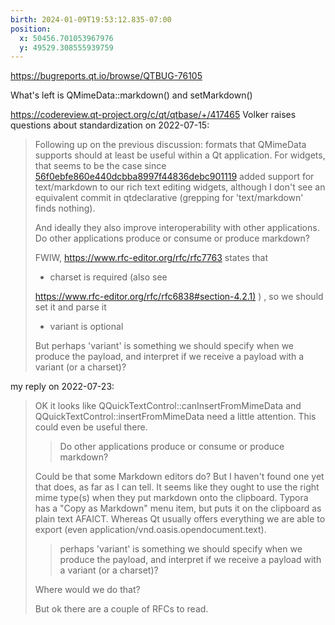 ```yaml
---
birth: 2024-01-09T19:53:12.835-07:00
position:
  x: 50456.701053967976
  y: 49529.308555939759
---
```

<https://bugreports.qt.io/browse/QTBUG-76105>

What's left is QMimeData::markdown() and setMarkdown()

<https://codereview.qt-project.org/c/qt/qtbase/+/417465> Volker raises
questions about standardization on 2022-07-15:

> Following up on the previous discussion: formats that QMimeData supports
> should at least be useful within a Qt application. For widgets, that seems to
> be the case since 
> [56f0ebfe860e440dcbba8997f44836debc901119](https://codereview.qt-project.org/q/commit:56f0ebfe860e440dcbba8997f44836debc901119)
> added support for text/markdown to our rich text editing widgets, although I
> don't see an equivalent commit in qtdeclarative (grepping for 'text/markdown'
> finds nothing).
> 
> And ideally they also improve interoperability with other applications. Do
> other applications produce or consume or produce markdown?
> 
> FWIW, <https://www.rfc-editor.org/rfc/rfc7763> states that
> 
> - charset is required (also see
> 
> 
> [https://www.rfc-editor.org/rfc/rfc6838#section-4.2.1)](https://www.rfc-editor.org/rfc/rfc6838#section-4.2.1)
> ) , so we should set it and parse it
> 
> - variant is optional
> 
> But perhaps 'variant' is something we should specify when we produce the
> payload, and interpret if we receive a payload with a variant (or a charset)?

my reply on 2022-07-23:

> OK it looks like QQuickTextControl::canInsertFromMimeData and
> QQuickTextControl::insertFromMimeData need a little attention. This could even
> be useful there.
> 
> > Do other applications produce or consume or produce markdown?
> 
> Could be that some Markdown editors do? But I haven't found one yet that
> does, as far as I can tell. It seems like they ought to use the right mime
> type(s) when they put markdown onto the clipboard. Typora has a "Copy as
> Markdown" menu item, but puts it on the clipboard as plain text AFAICT. Whereas
> Qt usually offers everything we are able to export (even
> application/vnd.oasis.opendocument.text).
> 
> > perhaps 'variant' is something we should specify when we produce the
> > payload, and interpret if we receive a payload with a variant (or a charset)?
> 
> Where would we do that?
> 
> But ok there are a couple of RFCs to read.

